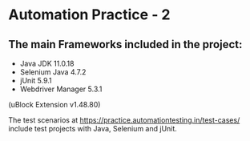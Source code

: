 # Automation Practice - 2

## The main Frameworks included in the project:
- Java JDK 11.0.18
- Selenium Java 4.7.2
- jUnit 5.9.1
- Webdriver Manager 5.3.1

(uBlock Extension v1.48.80)

The test scenarios at https://practice.automationtesting.in/test-cases/ include test projects with Java, Selenium and jUnit.